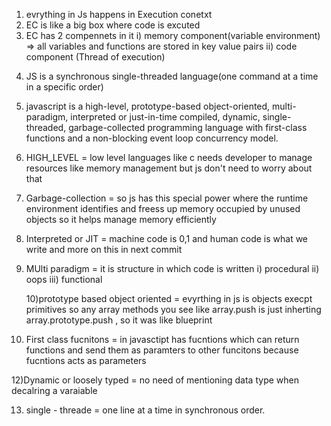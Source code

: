 1. evrything in Js happens in Execution conetxt
2. EC is like a big box where code is excuted
3. EC has 2 compennets in it
   i) memory component(variable environment) => all variables and functions are stored in key value pairs
   ii) code component (Thread of execution)

4) JS is a synchronous single-threaded language(one command at a time in a specific order)

5) javascript is a high-level, prototype-based object-oriented, multi-paradigm, interpreted or just-in-time compiled, dynamic, single-threaded, garbage-collected programming language with first-class functions and a non-blocking event loop concurrency model.

6) HIGH_LEVEL = low level languages like c needs developer to manage resources like memory management but js don't need to worry about that

7) Garbage-collection = so js has this special power where the runtime environment identifies and freess up memory occupied by unused objects so it helps manage memory efficiently

8) Interpreted or JIT = machine code is 0,1 and human code is what we write and more on this in next commit

9) MUlti paradigm = it is structure in which code is written
   i) procedural ii) oops iii) functional

   10)prototype based object oriented = evyrthing in js is objects execpt primitives so any array methods you see like array.push is just inherting array.prototype.push , so it was like blueprint

10) First class fucnitons = in javasctipt has fucntions which can return functions and send them as paramters to other funcitons because fucntions acts as parameters

12)Dynamic or loosely typed = no need of mentioning data type when decalring a varaiable

13. single - threade = one line at a time in synchronous order.
